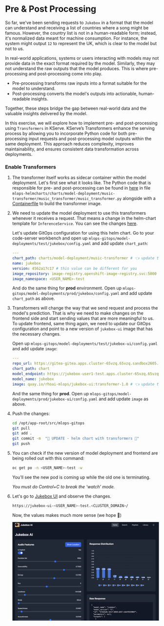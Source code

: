 # Pre & Post Processing

So far, we've been sending requests to `Jukebox` in a format that the model can understand and receiving a list of countries where a song might be famous. However, the country list is not in a human-readable form; instead, it's normalized data meant for machine consumption. For instance, the system might output `12` to represent the UK, which is clear to the model but not to us.

In real-world applications, systems or users interacting with models may not provide data in the exact format required by the model. Similarly, they may not understand the raw outputs that the model produces. This is where pre-processing and post-processing come into play.

- Pre-processing transforms raw inputs into a format suitable for the model to understand.
- Post-processing converts the model's outputs into actionable, human-readable insights.
  
Together, these steps bridge the gap between real-world data and the valuable insights delivered by the model.

In this exercise, we will explore how to implement pre- and post-processing using `Transformers` in KServe. KServe’s Transformers enhance the serving process by allowing you to incorporate Python code for both pre-processing input requests and post-processing model outputs within the same deployment. This approach reduces complexity, improves maintainability, and ensures consistent data transformation across deployments.

### Enable Transformers

1. The transformer itself works as sidecar container within the model deployment. Let's first see what it looks like. The Python code that is responsible for pre- and post-processing can be found in [here](https://<GIT_SERVER>/<USER_NAME>/mlops-helmcharts/src/branch/main/charts/model-deployment/music-transformer/music_transformer/music_transformer.py) in file `mlops-helmcharts/charts/model-deployment/music-transformer/music_transformer/music_transformer.py` alongside with a [Containerfile](https://<GIT_SERVER>/<USER_NAME>/mlops-helmcharts/src/branch/main/charts/model-deployment/music-transformer/Containerfile) to build the transformer image.

2. We need to update the model deployment to use this transformers whenever it receives a request. That means a change in the helm-chart template for `InferenceService`. You can see the changes [here](https://<GIT_SERVER>/<USER_NAME>/mlops-helmcharts/src/branch/main/charts/model-deployment/music-transformer/templates/inferenceservice.yaml#L49-L63).

    Let's update GitOps configuration for using this helm chart. Go to your code-server workbench and open up `mlops-gitops/model-deployments/test/jukebox/config.yaml` and add update `chart_path`:

    ```yaml
    ---
    chart_path: charts/model-deployment/music-transformer # 👈 update this
    name: jukebox
    version: 4562a17c17 # this value can be different for you
    image_repository: image-registry.openshift-image-registry.svc:5000
    image_namespace: <USER_NAME>-test
    ```

    And do the same thing for **prod** environment. Open up `mlops-gitops/model-deployments/prod/jukebox/config.yaml` and add update `chart_path` as above.

3. Transformers will change the way that we send request and process the model's prediction. That is why we need to make changes on the frontend side and start sending values that are more meaningful to us. To update frontend, same thing again, we need to update our GitOps configuration and point to a new version of `jukebox-ui` image that has the necessary changes. 

    Open up `mlops-gitops/model-deployments/test/jukebox-ui/config.yaml` and add update `image`:

    ```yaml
    ---
    repo_url: https://gitea-gitea.apps.cluster-65vzq.65vzq.sandbox2605.opentlc.com/user1/jukebox-ui
    chart_path: chart
    model_endpoint: https://jukebox-user1-test.apps.cluster-65vzq.65vzq.sandbox2605.opentlc.com
    model_name: jukebox
    image: quay.io/rhoai-mlops/jukebox-ui:transformer-1.0 # 👈 update this
    ```

    And the same thing for **prod**. Open up `mlops-gitops/model-deployments/prod/jukebox-ui/config.yaml` and add update `image` as above.

4. Push the changes:

    ```bash
    cd /opt/app-root/src/mlops-gitops
    git pull
    git add .
    git commit -m  "🚝 UPDATE - helm chart with transformers 🚝"
    git push
    ```

5. You can check if the new version of model deployment and frontend are being rolled out with this command:

    ```bash
    oc get po -n <USER_NAME>-test -w
    ```

    You'll see the new pod is coming up while the old one is terminating. 

    _You must do Control+C to break the ‘watch’ mode._

6. Let's go to [Jukebox UI](https://jukebox-ui-<USER_NAME>-test.<CLUSTER_DOMAIN>/) and observe the changes.

    ```bash
    https://jukebox-ui-<USER_NAME>-test.<CLUSTER_DOMAIN>/
    ```

   Now, the values makes much more sense (we hope 🤭)

    ![jukebox-ui.png](./images/jukebox-ui.png)


